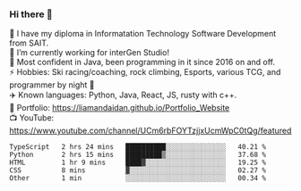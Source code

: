 ### Hi there 👋  
🏫 I have my diploma in Informatation Technology Software Development from SAIT.  
🔭 I’m currently working for interGen Studio!  
💬 Most confident in Java, been programming in it since 2016 on and off.    
⚡ Hobbies: Ski racing/coaching, rock climbing, Esports, various TCG, and programmer by night 🦉    
✈️ Known languages: Python, Java, React, JS, rusty with c++.     
🥇 Portfolio: https://liamandaidan.github.io/Portfolio_Website  
📺 YouTube: https://www.youtube.com/channel/UCm6rbFOYTzjjxUcmWpC0tQg/featured

<!--START_SECTION:waka-->

```text
TypeScript   2 hrs 24 mins   ██████████░░░░░░░░░░░░░░░   40.21 %
Python       2 hrs 15 mins   █████████▒░░░░░░░░░░░░░░░   37.68 %
HTML         1 hr 9 mins     ████▓░░░░░░░░░░░░░░░░░░░░   19.25 %
CSS          8 mins          ▓░░░░░░░░░░░░░░░░░░░░░░░░   02.27 %
Other        1 min           ░░░░░░░░░░░░░░░░░░░░░░░░░   00.34 %
```

<!--END_SECTION:waka-->

